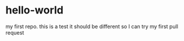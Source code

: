 # hello-world
my first repo. this is a test
it should be different
so I can try my first pull request
